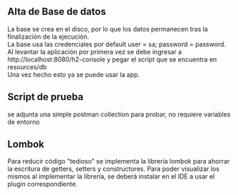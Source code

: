 ## Alta de Base de datos

La base se crea en el disco, por lo que los datos permanecen tras la finalización de la ejecución. <br>
La base usa las credenciales por default user = sa; password = password. 
Al levantar la aplicación por primera vez se debe ingresar a http://localhost:8080/h2-console y pegar el script que se encuentra en resources/db
<br>
Una vez hecho esto ya se puede usar la app.

## Script de prueba
se adjunta una simple postman collection para probar, no requiere variables de entorno

## Lombok
Para reducir código "tedioso" se implementa la librería lombok para ahorrar la escritura de getters, setters y constructores.
Para poder visualizar los mismos al implementar la librería, se deberá instalar en el IDE a usar el plugin correspondiente.